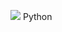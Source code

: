 <a href="https://www.hackerrank.com/iamsds123?hr_r=1"><img src ="https://i0.wp.com/gradsingames.com/wp-content/uploads/2016/05/856771_668224053197841_1943699009_o.png"></a>
Python
